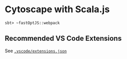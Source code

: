 # Cytoscape with Scala.js

```
sbt> ~fastOptJS::webpack
```

## Recommended VS Code Extensions

See [`.vscode/extensions.json`](https://raw.githubusercontent.com/phdoerfler/Cytoscape-scalajs-helloworld/main/.vscode/extensions.json)
